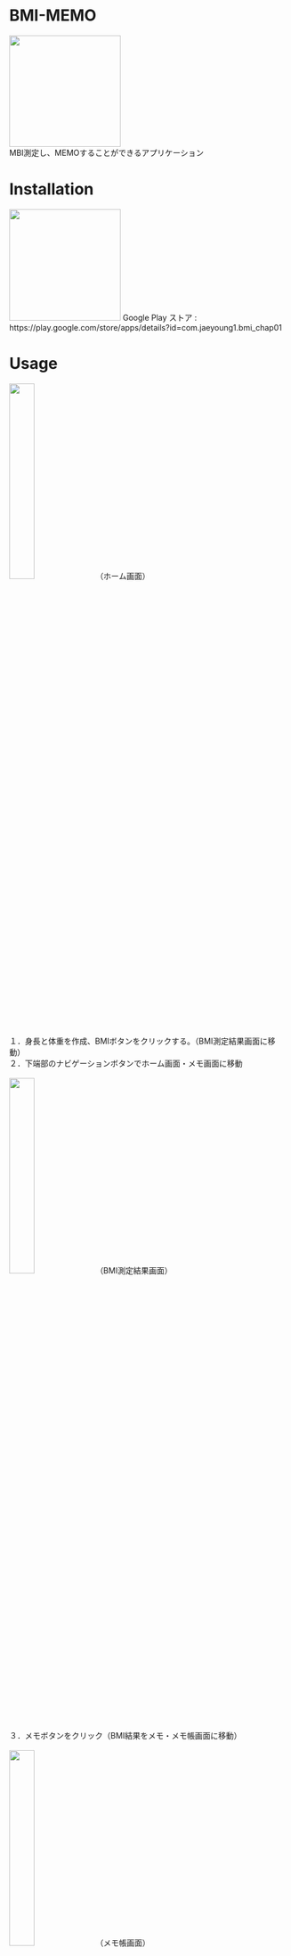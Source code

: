 # BMI-MEMO
<img src="https://user-images.githubusercontent.com/100995721/211460004-7049ef7a-7303-48e3-bb1a-1757cd484783.png" width="200" height="200"><br/> 
MBI測定し、MEMOすることができるアプリケーション<br/> 
# Installation
<img src="https://user-images.githubusercontent.com/100995721/210514241-c49ebe27-8f74-4a3d-85bd-316c25925b6b.png"  width="200" height="200">
Google Play ストア : https://play.google.com/store/apps/details?id=com.jaeyoung1.bmi_chap01

# Usage
<img src="https://user-images.githubusercontent.com/100995721/211462242-8e2bca05-0949-460d-bfdd-d103958fc087.jpg" width="30%" height="30%">
（ホーム画面）<br/>
１．身長と体重を作成、BMIボタンをクリックする。（BMI測定結果画面に移動）<br/> 
２．下端部のナビゲーションボタンでホーム画面・メモ画面に移動<br/><br/>
<img src="https://user-images.githubusercontent.com/100995721/211462240-2d7c0683-c8b4-476e-96fb-6ef60c020165.jpg" width="30%" height="30%">
（BMI測定結果画面）<br/>
３．メモボタンをクリック（BMI結果をメモ・メモ帳画面に移動）<br/><br/>
<img src="https://user-images.githubusercontent.com/100995721/211462236-fb9b4b49-d8d2-4e2f-9492-26eb3edc49ad.jpg" width="30%" height="30%">
（メモ帳画面）<br/>
４．メモのテキストをクリック、メモの作成や修正する<br/>
５．エックスボタンをクリック、メモを削除する。<br/><br/>
<img src="https://user-images.githubusercontent.com/100995721/211462247-000cad5b-b32c-4719-8538-0c650f02599a.jpg" width="30%" height="30%">
６．日付をクリック、他の日のメモを表示する。<br/><br/>
<img src="https://user-images.githubusercontent.com/100995721/211464178-5d8bc7f4-5913-49c4-b07c-3edc179ef4d4.jpg" width="30%" height="30%"><br/> 
７．ALLボタンをクリック、全てのメモを表示する。<br/><br/>

# Library
Navigation<br/> <br/> 
RoomDataBase<br/> <br/> 
RecyclerView<br/> <br/> 
EventBus<br/> <br/> 
